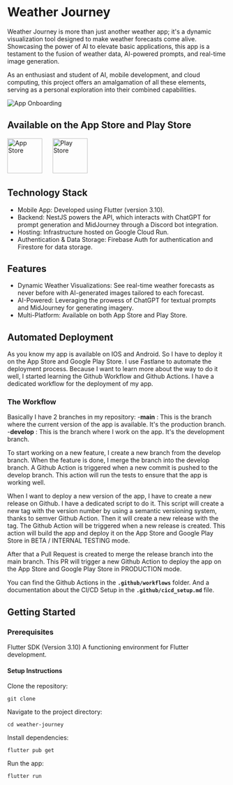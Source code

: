 # Weather Journey

Weather Journey is more than just another weather app; it's a dynamic visualization tool designed to make weather forecasts come alive. Showcasing the power of AI to elevate basic applications, this app is a testament to the fusion of weather data, AI-powered prompts, and real-time image generation.

As an enthusiast and student of AI, mobile development, and cloud computing, this project offers an amalgamation of all these elements, serving as a personal exploration into their combined capabilities.

![App Onboarding](/.github/assets/app_onboard.png?raw=true "App Onboarding")

## Available on the App Store and Play Store

<a href="https://apps.apple.com/us/app/weather-journey/id1597876360"><img src="/.github/assets/app-store.png" alt="App Store" width="80"/></a>
<span>&nbsp;&nbsp;&nbsp;&nbsp;</span>
<a href="https://play.google.com/store/apps/details?id=com.baptistelecat.weatherjourney&pcampaignid=web_share"><img src="/.github/assets/google-play.png" alt="Play Store" width="80"/></a>

## Technology Stack

- Mobile App: Developed using Flutter (version 3.10).
- Backend: NestJS powers the API, which interacts with ChatGPT for prompt generation and MidJourney through a Discord bot integration.
- Hosting: Infrastructure hosted on Google Cloud Run.
- Authentication & Data Storage: Firebase Auth for authentication and Firestore for data storage.

## Features

- Dynamic Weather Visualizations: See real-time weather forecasts as never before with AI-generated images tailored to each forecast.
- AI-Powered: Leveraging the prowess of ChatGPT for textual prompts and MidJourney for generating imagery.
- Multi-Platform: Available on both App Store and Play Store.

## Automated Deployment

As you know my app is available on IOS and Android. So I have to deploy it on the App Store and Google Play Store. I use Fastlane to automate the deployment process.
Because I want to learn more about the way to do it well, I started learning the Github Workflow and Github Actions. I have a dedicated workflow for the deployment of my app.

### The Workflow

Basically I have 2 branches in my repository:
-**main** : This is the branch where the current version of the app is available. It's the production branch.
-**develop** : This is the branch where I work on the app. It's the development branch.

To start working on a new feature, I create a new branch from the develop branch. When the feature is done, I merge the branch into the develop branch. A Github Action is triggered when a new commit is pushed to the develop branch. This action will run the tests to ensure that the app is working well.

When I want to deploy a new version of the app, I have to create a new release on Github. I have a dedicated script to do it. This script will create a new tag with the version number by using a semantic versioning system, thanks to semver Github Action. Then it will create a new release with the tag. The Github Action will be triggered when a new release is created. This action will build the app and deploy it on the App Store and Google Play Store in BETA / INTERNAL TESTING mode.

After that a Pull Request is created to merge the release branch into the main branch. This PR will trigger a new Github Action to deploy the app on the App Store and Google Play Store in PRODUCTION mode.

You can find the Github Actions in the **`.github/workflows`** folder. And a documentation about the CI/CD Setup in the **`.github/cicd_setup.md`** file.

## Getting Started

### Prerequisites
Flutter SDK (Version 3.10)
A functioning environment for Flutter development.

#### Setup Instructions
Clone the repository:
```
git clone
```
Navigate to the project directory:
```
cd weather-journey
```

Install dependencies:
```
flutter pub get
```

Run the app:
```
flutter run
```